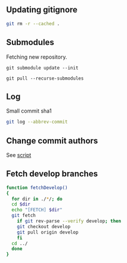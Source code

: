 ## Updating gitignore

```bash
git rm -r --cached .
```

## Submodules

Fetching new repository.

`git submodule update --init`

`git pull --recurse-submodules`

## Log

Small commit sha1

```bash
git log --abbrev-commit
```

## Change commit authors

See [script](https://bitbucket.org/_Blue/config_linux/src/1ce9dc9d0dc57dab0314bc2b44e92d6f7abec3d8/.blue/scripts/git_change_commit_author.sh?at=master&fileviewer=file-view-default)

## Fetch develop branches

```bash
function fetchDevelop()
{
  for dir in ./*/; do
  cd $dir
  echo "[FETCH] $dir"
  git fetch
    if git rev-parse --verify develop; then
    git checkout develop
    git pull origin develop
    fi
  cd ../
  done
}
```
